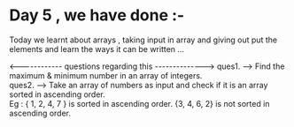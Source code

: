 # Day 5 , we have done :- 

Today we learnt about arrays , taking input in array and giving out put the elements 
and learn the ways it can be written ...

<------------ questions regarding this -------------->
ques1. --> Find the maximum & minimum number in an array of integers. <br>
ques2. --> Take an array of numbers as input and check if it is an array sorted in ascending order.<br>
Eg : { 1, 2, 4, 7 } is sorted in ascending order.
       {3, 4, 6, 2} is not sorted in ascending order.
